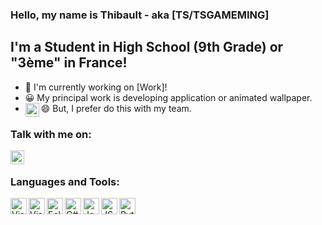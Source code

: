 ### Hello, my name is Thibault - aka [TS/TSGAMEMING]

## I'm a Student in High School (9th Grade) or "3ème" in France!
- 💼 I'm currently working on [Work]!
- 😀 My principal work is developing application or animated wallpaper.
- 😄 But, I prefer do this with my team. [<img align="left" alt="TS" width="22px" src="https://avatars.githubusercontent.com/u/66522110?s=200&v=4" />][TS]

### Talk with me on:

[<img align="left" alt="Discord" width="22px" src="https://www.freepnglogos.com/uploads/discord-logo-png/discord-logo-logodownload-download-logotipos-1.png" />][discord]

<br />

### Languages and Tools:

[<img align="left" alt="Visual Studio Code" width="26px" src="https://upload.wikimedia.org/wikipedia/commons/9/9a/Visual_Studio_Code_1.35_icon.svg" />][vscode]
[<img align="left" alt="Visual Studio" width="26px" src="https://visualstudio.microsoft.com/wp-content/uploads/2021/10/Product-Icon.svg" />][vs]
[<img align="left" alt="Eclipse" width="26px" src="https://www.pinclipart.com/picdir/big/336-3365154_eclipse-arm-development.png" />][eclipse]

[<img align="left" alt="C#" width="26px" src="https://www.freeiconspng.com/uploads/c-logo-icon-18.png" />][csharp]
[<img align="left" alt="Java" width="26px" src="https://upload.wikimedia.org/wikipedia/fr/thumb/2/2e/Java_Logo.svg/1200px-Java_Logo.svg.png" />][java]
[<img align="left" alt="JS" width="26px" src="https://icon-icons.com/downloadimage.php?id=130900&root=2108/PNG/512/&file=javascript_icon_130900.png" />][javascript]
[<img align="left" alt="Python" width="26px" src="https://upload.wikimedia.org/wikipedia/commons/thumb/c/c3/Python-logo-notext.svg/110px-Python-logo-notext.svg.png" />][python]

<br />
<br />

[TS]: https://github.com/Technologie-System
[discord]: https://discord.gg/VJPs7WvmzS
[vscode]: https://code.visualstudio.com
[vs]: https://visualstudio.microsoft.com
[eclipse]: https://www.eclipse.org/eclipseide
[csharp]: https://en.wikipedia.org/wiki/C_Sharp_(programming_language)
[java]: https://www.java.com
[javascript]: https://en.wikipedia.org/wiki/JavaScript
[python]: https://en.wikipedia.org/wiki/Python_(programming_language)

